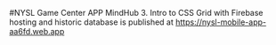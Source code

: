 #NYSL Game Center APP
MindHub 3. Intro to CSS Grid with Firebase hosting and historic database is published at https://nysl-mobile-app-aa6fd.web.app
